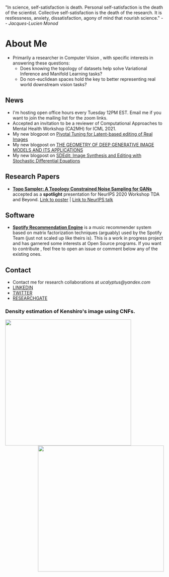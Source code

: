 "In science, self-satisfaction is death. Personal self-satisfaction is the death of the scientist. Collective self-satisfaction is the death of the research. It is restlessness, anxiety, dissatisfaction, agony of mind that nourish science."
 -- _Jacques-Lucien Monod_

# About Me
- Primarily a researcher in Computer Vision , with specific interests in answering these questions:
    - Does knowing the topology of datasets help solve Variational Inference and Manifold Learning tasks?
    - Do non-euclidean spaces hold the key to better representing real world downstream vision tasks?  
## News
- I'm hosting open office hours every Tuesday 12PM EST. Email me if you want to join the mailing list for the zoom links.
- Accepted an invitation to be a reviewer of Computational Approaches to Mental Health Workshop (CA2MH) for ICML 2021.
- My new blogpost on [Pivotal Tuning for Latent-based editing of Real Images](https://ucalyptus.me/posts/2021/08/blog-post-3/)
- My new blogpost on [THE GEOMETRY OF DEEP GENERATIVE IMAGE MODELS AND ITS APPLICATIONS](https://ucalyptus.me/posts/2021/05/blog-post-2/)
- My new blogpost on [SDEdit: Image Synthesis and Editing with Stochastic Differential Equations](https://ucalyptus.me/posts/2021/09/blog-post-4/)

## Research Papers
- **[Topo Sampler: A Topology Constrained Noise Sampling for GANs](https://openreview.net/forum?id=OTxZfmVFlTO)** accepted as a **spotlight** presentation for NeurIPS 2020 Workshop TDA and Beyond. [Link to poster](https://openreview.net/attachment?id=OTxZfmVFlTO&name=Poster) | [Link to NeurIPS talk](https://slideslive.com/38941572/topo-sampler-a-topology-constrained-noise-sampling-for-gans)
## Software
- **[Spotify Recommendation Engine](https://github.com/ucalyptus/Spotify-Recommendation-Engine)** is a music recommender system based on matrix factorization techniques (arguably) used by the Spotify Team (just not scaled up like theirs is). This is a work in progress project and has garnered some interests at Open Source programs. If you want to contribute , feel free to open an issue or comment below any of the existing ones.

## Contact
- Contact me for research collaborations at _ucalyptus@yandex.com_
- [LINKEDIN](https://www.linkedin.com/in/ucalyptus/)
- [TWITTER](https://twitter.com/sayantandas_)
- [RESEARCHGATE](https://www.researchgate.net/profile/Sayantan_Das22)

### Density estimation of Kenshiro's image using CNFs.
<div id="candy"><img src="https://github.com/ucalyptus/ucalyptus/blob/master/traj.gif?raw=true" width="400px" align="left"/><img src="https://github.com/ucalyptus/ucalyptus/blob/master/omaa.png?raw=true" width="400px" align="right"/></div>

